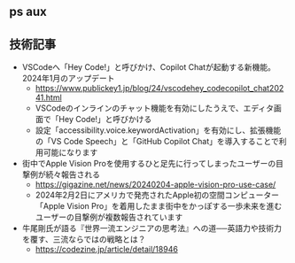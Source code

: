 ## ps aux

## 技術記事

- VSCodeへ「Hey Code!」と呼びかけ、Copilot Chatが起動する新機能。2024年1月のアップデート
    - https://www.publickey1.jp/blog/24/vscodehey_codecopilot_chat20241.html
    - VSCodeのインラインのチャット機能を有効にしたうえで、エディタ画面で「Hey Code!」と呼びかける
    - 設定「accessibility.voice.keywordActivation」を有効にし、拡張機能の「VS Code Speech」と「GitHub Copilot Chat」を導入することで利用可能になります
- 街中でApple Vision Proを使用するひと足先に行ってしまったユーザーの目撃例が続々報告される
    - https://gigazine.net/news/20240204-apple-vision-pro-use-case/
    - 2024年2月2日にアメリカで発売されたApple初の空間コンピューター「Apple Vision Pro」を着用したまま街中をかっぽする一歩未来を進むユーザーの目撃例が複数報告されています
- 牛尾剛氏が語る『世界一流エンジニアの思考法』への道──英語力や技術力を覆す、三流ならではの戦略とは？
    - https://codezine.jp/article/detail/18946